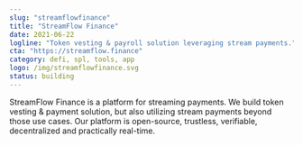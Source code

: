 ```yaml
---
slug: "streamflowfinance"
title: "StreamFlow Finance"
date: 2021-06-22
logline: "Token vesting & payroll solution leveraging stream payments."
cta: "https://streamflow.finance"
category: defi, spl, tools, app
logo: /img/streamflowfinance.svg
status: building
---
```

StreamFlow Finance is a platform for streaming payments.
We build token vesting & payment solution, but also utilizing stream payments beyond those use cases.
Our platform is open-source, trustless, verifiable, decentralized and practically real-time.
